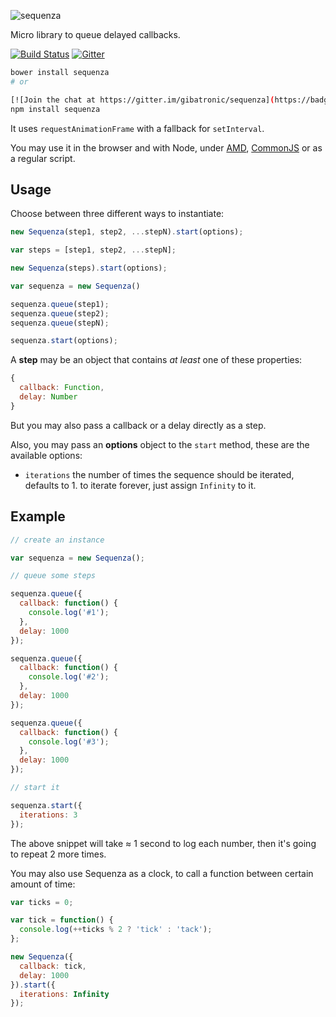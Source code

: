 ![sequenza](http://gibatronic.github.io/sequenza/etc/sequenza.svg)

Micro library to queue delayed callbacks.

[![Build Status](https://travis-ci.org/gibatronic/sequenza.svg?branch=master)](https://travis-ci.org/gibatronic/sequenza) [![Gitter](https://badges.gitter.im/gibatronic/sequenza.svg)](https://gitter.im/gibatronic/sequenza?utm_source=badge&utm_medium=badge&utm_campaign=pr-badge)

```sh
bower install sequenza
# or

[![Join the chat at https://gitter.im/gibatronic/sequenza](https://badges.gitter.im/gibatronic/sequenza.svg)](https://gitter.im/gibatronic/sequenza?utm_source=badge&utm_medium=badge&utm_campaign=pr-badge&utm_content=badge)
npm install sequenza
```

It uses `requestAnimationFrame` with a fallback for `setInterval`.

You may use it in the browser and with Node, under [AMD](https://github.com/amdjs/amdjs-api/blob/master/AMD.md), [CommonJS](http://wiki.commonjs.org/wiki/Modules/1.1.1) or as a regular script.

## Usage

Choose between three different ways to instantiate:

```js
new Sequenza(step1, step2, ...stepN).start(options);
```

```js
var steps = [step1, step2, ...stepN];

new Sequenza(steps).start(options);
```

```js
var sequenza = new Sequenza()

sequenza.queue(step1);
sequenza.queue(step2);
sequenza.queue(stepN);

sequenza.start(options);
```

A **step** may be an object that contains *at least* one of these properties:

```js
{
  callback: Function,
  delay: Number
}
```

But you may also pass a callback or a delay directly as a step.

Also, you may pass an **options** object to the `start` method, these are the available options:

* `iterations` the number of times the sequence should be iterated, defaults to 1. to iterate forever, just assign `Infinity` to it.

## Example

```js
// create an instance

var sequenza = new Sequenza();

// queue some steps

sequenza.queue({
  callback: function() {
    console.log('#1');
  },
  delay: 1000
});

sequenza.queue({
  callback: function() {
    console.log('#2');
  },
  delay: 1000
});

sequenza.queue({
  callback: function() {
    console.log('#3');
  },
  delay: 1000
});

// start it

sequenza.start({
  iterations: 3
});
```

The above snippet will take ≈ 1 second to log each number, then it's going to repeat 2 more times.

You may also use Sequenza as a clock, to call a function between certain amount of time:

```js
var ticks = 0;

var tick = function() {
  console.log(++ticks % 2 ? 'tick' : 'tack');
};

new Sequenza({
  callback: tick,
  delay: 1000
}).start({
  iterations: Infinity
});
```
